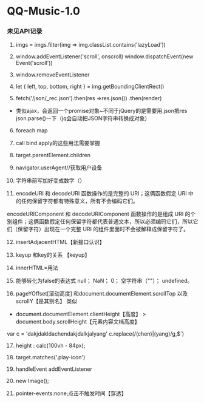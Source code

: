 # QQ-Music-1.0
### 未见API记录
1. imgs = imgs.filter(img => img.classList.contains('lazyLoad'))

2. window.addEventListener('scroll', onscroll)
   window.dispatchEvent(new Event('scroll')) 

3. window.removeEventListener

4. let { left, top, bottom, right } = img.getBoundingClientRect()

5. fetch('/json/_rec.json').then(res =>res.json())
        .then(render)
- 类似ajax，会返回一个promise对象~不同于jQuery的是需要用.json把res  json.parse()一下（jq会自动把JSON字符串转换成对象）

6. foreach map 

7. call bind apply的这些用法需要掌握

8. target.parentElement.children

9. navigator.userAgent//获取用户设备

10. 字符串前写加好变成数字（）

11. encodeURI 和 decodeURI 函数操作的是完整的 URI；这俩函数假定 URI 中的任何保留字符都有特殊意义，所有不会编码它们。

encodeURIComponent 和 decodeURIComponent 函数操作的是组成 URI 的个别组件；这俩函数假定任何保留字符都代表普通文本，所以必须编码它们，所以它们（保留字符）出现在一个完整 URI 的组件里面时不会被解释成保留字符了。

12. insertAdjacentHTML【新接口认识】

13. keyup 和key的关系   【keyup】

14. innerHTML=用法

15. 能够转化为false的表达式
null；
NaN；
0；
空字符串（""）；
undefined。


16. pageYOffset[滚动高度] 和document.documentElement.scrollTop   以及scrollY【是其别名】 类似
 + document.documentElement.clientHeight【高度】 > document.body.scrollHeight【元素内容文档高度】


 var c = 'dakjdakldachendakjdalkjalyang'
 c.replace(/(chen)|(yang)/g,$`)


 17. height : calc(100vh - 84px);

 18. target.matches('.play-icon')

 19. handleEvent addEventListener

 20.  new Image();

 21. pointer-events:none;点击不触发时间【穿透】